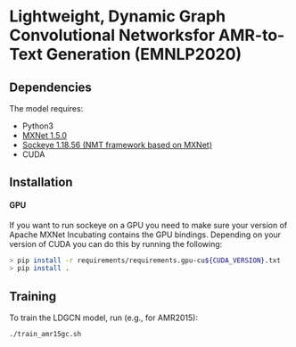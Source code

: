 # Lightweight, Dynamic Graph Convolutional Networksfor AMR-to-Text Generation (EMNLP2020)



## Dependencies
The model requires:
- Python3
- [MXNet 1.5.0](https://github.com/apache/incubator-mxnet/tree/1.5.0)
- [Sockeye 1.18.56 (NMT framework based on MXNet)](https://github.com/awslabs/sockeye)
- CUDA 


## Installation
#### GPU

If you want to run sockeye on a GPU you need to make sure your version of Apache MXNet
Incubating contains the GPU bindings. Depending on your version of CUDA you can do this by running the following:

```bash
> pip install -r requirements/requirements.gpu-cu${CUDA_VERSION}.txt
> pip install .
```


## Training

To train the LDGCN model, run (e.g., for AMR2015):

```
./train_amr15gc.sh
```
